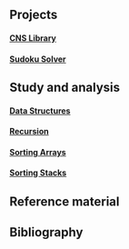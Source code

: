## Projects

#### [CNS Library](https://github.com/iamsiriil/c_cnslib)

#### [Sudoku Solver](https://github.com/iamsiriil/c_sudoku_solver)

## Study and analysis

#### [Data Structures](https://github.com/iamsiriil/c_data_structures)

#### [Recursion](https://github.com/iamsiriil/c_recursion)

#### [Sorting Arrays](https://github.com/iamsiriil/c_sorting_arrays)

#### [Sorting Stacks](https://github.com/iamsiriil/c_sorting_stacks)
## Reference material

## Bibliography

